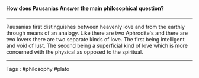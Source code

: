 #### How does Pausanias Answer the main philosophical question? 
___
Pausanias first distinguishes between heavenly love and from the earthly through means of an analogy. Like there are two Aphrodite's and there are two lovers there are two separate kinds of love. The first being intelligent and void of lust. The second being a superficial kind of love which is more concerned with the physical as opposed to the spiritual. 


___
Tags : #philosophy #plato
